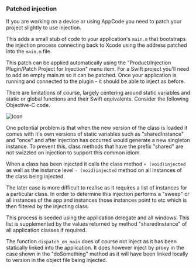 ### Patched injection

If you are working on a device or using AppCode you need to patch your project slightly
to use injection. 

This adds a small stub of code to your application's `main.m` that bootstraps
the injection process connecting back to Xcode using the address patched into the `main.m` file.

This patch can be applied automatically using the "Product/Injection Plugin/Patch Project for Injection"
menu item. For a Swift project you'll need to add an empty main.m so it can be patched. Once
your application is running and connected to the plugin - it should be able to inject as before.

There are limitations of course, largely centering around static variables and static or global
functions and their Swift equivalents. Consider the following Objective-C code.

![Icon](http://injectionforxcode.johnholdsworth.com/injection1.png)

One potential problem is that when the new version of the class is loaded it comes with it's own
versions of static variables such as "sharedInstance" and "once" and after injection has occurred 
would generate a new singleton instance. To prevent this, class methods that have the prefix
"shared" are not swizzled on injection to support this common idiom.

When a class has been injected it calls the class method `+ (void)injected` as well as the
instance level `- (void)injected` method on all instances of the class being injected. 

The  later case is more difficult to realise as it requires a list of instances for a particular
class. In order to determine this injection performs a "sweep" or all instances of the app
and instances those instances point to etc which is then filtered by the injecting class.

This process is seeded using the application delegate and all windows. This list is
supplemented by the values returned by method "sharedInstance" of all application classes
if required.

The function `dispatch_on_main` does of course not inject as it has been statically linked into
the application. It does however inject by proxy in the case shown in the "doSomething"
method as it will have been linked locally to version in the object file being injected.
